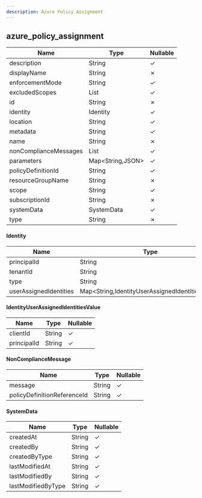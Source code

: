 ```yaml
---
description: Azure Policy Assignment
---
```

azure_policy_assignment
-----------------------

| **Name**              | **Type**                   | **Nullable** |
| --------------------- | -------------------------- | ------------ |
| description           | String                     | &check;      |
| displayName           | String                     | &cross;      |
| enforcementMode       | String                     | &check;      |
| excludedScopes        | List<String>               | &check;      |
| id                    | String                     | &cross;      |
| identity              | Identity                   | &check;      |
| location              | String                     | &check;      |
| metadata              | String                     | &check;      |
| name                  | String                     | &cross;      |
| nonComplianceMessages | List<NonComplianceMessage> | &check;      |
| parameters            | Map<String,JSON>           | &check;      |
| policyDefinitionId    | String                     | &check;      |
| resourceGroupName     | String                     | &cross;      |
| scope                 | String                     | &check;      |
| subscriptionId        | String                     | &cross;      |
| systemData            | SystemData                 | &check;      |
| type                  | String                     | &cross;      |

#### Identity
| **Name**               | **Type**                                        | **Nullable** |
| ---------------------- | ----------------------------------------------- | ------------ |
| principalId            | String                                          | &check;      |
| tenantId               | String                                          | &check;      |
| type                   | String                                          | &check;      |
| userAssignedIdentities | Map<String,IdentityUserAssignedIdentitiesValue> | &check;      |

#### IdentityUserAssignedIdentitiesValue
| **Name**    | **Type** | **Nullable** |
| ----------- | -------- | ------------ |
| clientId    | String   | &check;      |
| principalId | String   | &check;      |

#### NonComplianceMessage
| **Name**                    | **Type** | **Nullable** |
| --------------------------- | -------- | ------------ |
| message                     | String   | &check;      |
| policyDefinitionReferenceId | String   | &check;      |

#### SystemData
| **Name**           | **Type** | **Nullable** |
| ------------------ | -------- | ------------ |
| createdAt          | String   | &check;      |
| createdBy          | String   | &check;      |
| createdByType      | String   | &check;      |
| lastModifiedAt     | String   | &check;      |
| lastModifiedBy     | String   | &check;      |
| lastModifiedByType | String   | &check;      |
